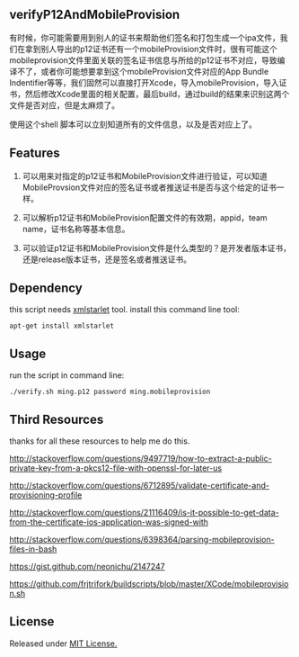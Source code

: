 
## verifyP12AndMobileProvision

有时候，你可能需要用到别人的证书来帮助他们签名和打包生成一个ipa文件，我们在拿到别人导出的p12证书还有一个mobileProvision文件时，很有可能这个mobileprovision文件里面关联的签名证书信息与所给的p12证书不对应，导致编译不了，或者你可能想要拿到这个mobileProvision文件对应的App Bundle Indentifier等等，我们固然可以直接打开Xcode，导入mobileProvision，导入证书，然后修改Xcode里面的相关配置，最后build，通过build的结果来识别这两个文件是否对应，但是太麻烦了。

使用这个shell 脚本可以立刻知道所有的文件信息，以及是否对应上了。

## Features

1. 可以用来对指定的p12证书和MobileProvision文件进行验证，可以知道MobileProvsion文件对应的签名证书或者推送证书是否与这个给定的证书一样。

2. 可以解析p12证书和MobileProvision配置文件的有效期，appid，team name，证书名称等基本信息。

3. 可以验证p12证书和MobileProvision文件是什么类型的？是开发者版本证书，还是release版本证书，还是签名或者推送证书。

## Dependency

this script needs [xmlstarlet](http://xmlstar.sourceforge.net/) tool. install this command line tool:

    apt-get install xmlstarlet

## Usage

run the script in command line:

    ./verify.sh ming.p12 password ming.mobileprovision

## Third Resources

thanks for all these resources to help me do this.

<http://stackoverflow.com/questions/9497719/how-to-extract-a-public-private-key-from-a-pkcs12-file-with-openssl-for-later-us>

<http://stackoverflow.com/questions/6712895/validate-certificate-and-provisioning-profile>

<http://stackoverflow.com/questions/21116409/is-it-possible-to-get-data-from-the-certificate-ios-application-was-signed-with>

<http://stackoverflow.com/questions/6398364/parsing-mobileprovision-files-in-bash>

<https://gist.github.com/neonichu/2147247>

<https://github.com/frjtrifork/buildscripts/blob/master/XCode/mobileprovision.sh>


## License

Released under [MIT License.](https://github.com/zyuanming/verifyP12AndMobileProvision/blob/master/LICENSE) 
